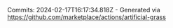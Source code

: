 Commits: 2024-02-17T16:17:34.818Z - Generated via https://github.com/marketplace/actions/artificial-grass
<br>
